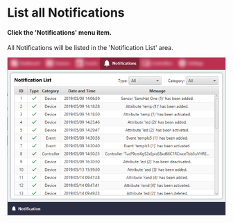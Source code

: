 # List all Notifications

#### Click the 'Notifications' menu item.
All Notifications will be listed in the 'Notification List' area.

![Screenshot](../images/list-all-notifications-1.png)
